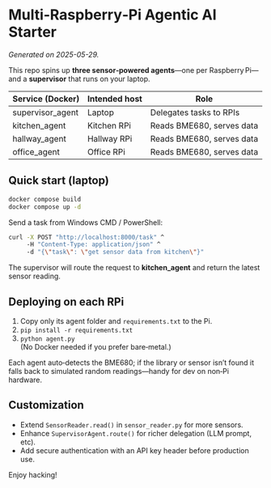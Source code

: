 # Multi‑Raspberry‑Pi Agentic AI Starter

_Generated on 2025-05-29._

This repo spins up **three sensor‑powered agents**—one per Raspberry Pi—and a **supervisor** that runs on your laptop.

| Service (Docker)  | Intended host | Role |
|-------------------|---------------|------|
| supervisor_agent  | Laptop        | Delegates tasks to RPIs |
| kitchen_agent     | Kitchen RPi   | Reads BME680, serves data |
| hallway_agent     | Hallway RPi   | Reads BME680, serves data |
| office_agent      | Office RPi    | Reads BME680, serves data |

## Quick start (laptop)

```bash
docker compose build
docker compose up -d
```

Send a task from Windows CMD / PowerShell:

```bash
curl -X POST "http://localhost:8000/task" ^
     -H "Content-Type: application/json" ^
     -d "{\"task\": \"get sensor data from kitchen\"}"
```

The supervisor will route the request to **kitchen_agent** and return the latest sensor reading.

## Deploying on each RPi

1. Copy only its agent folder and `requirements.txt` to the Pi.
2. `pip install -r requirements.txt`
3. `python agent.py`  
   (No Docker needed if you prefer bare‑metal.)

Each agent auto‑detects the BME680; if the library or sensor isn’t found it falls back to simulated random readings—handy for dev on non‑Pi hardware.

## Customization

* Extend `SensorReader.read()` in `sensor_reader.py` for more sensors.
* Enhance `SupervisorAgent.route()` for richer delegation (LLM prompt, etc).
* Add secure authentication with an API key header before production use.

Enjoy hacking!